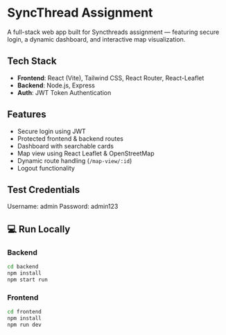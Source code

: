 # SyncThread Assignment

A full-stack web app built for Syncthreads assignment — featuring secure login, a dynamic dashboard, and interactive map visualization.

##  Tech Stack

- **Frontend**: React (Vite), Tailwind CSS, React Router, React-Leaflet
- **Backend**: Node.js, Express
- **Auth**: JWT Token Authentication

##  Features

-  Secure login using JWT
-  Protected frontend & backend routes
-  Dashboard with searchable cards
-  Map view using React Leaflet & OpenStreetMap
-  Dynamic route handling (`/map-view/:id`)
-  Logout functionality

##  Test Credentials

Username: admin
Password: admin123

## 💻 Run Locally

### Backend

```bash
cd backend
npm install
npm start run

```

### Frontend

```bash
cd frontend
npm install
npm run dev

```
